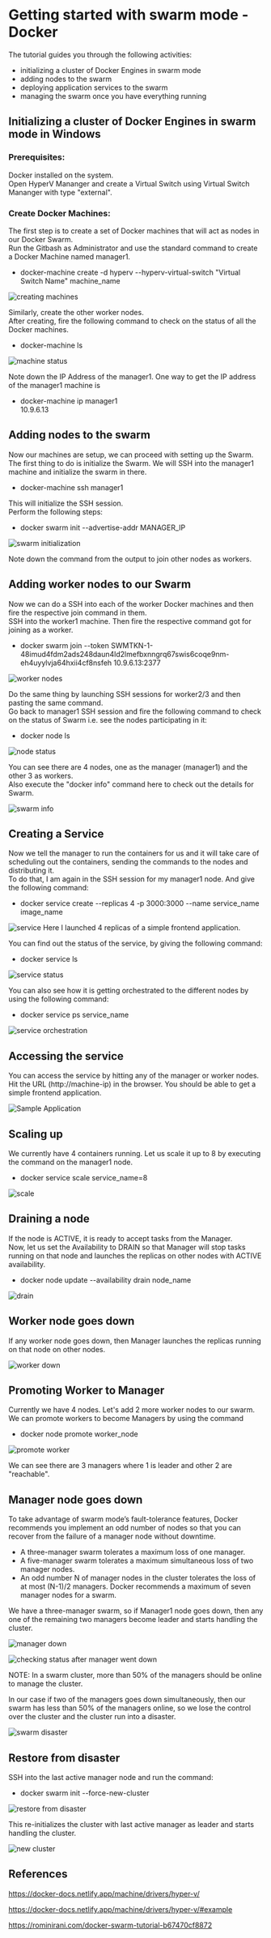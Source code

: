 # Getting started with swarm mode - Docker
The tutorial guides you through the following activities:

* initializing a cluster of Docker Engines in swarm mode
* adding nodes to the swarm
* deploying application services to the swarm
* managing the swarm once you have everything running

## Initializing a cluster of Docker Engines in swarm mode in Windows 
### Prerequisites:
Docker installed on the system.\
Open HyperV Mananger and create a Virtual Switch using Virtual Switch Mananger with type "external".

### Create Docker Machines:
The first step is to create a set of Docker machines that will act as nodes in our Docker Swarm.\
Run the Gitbash as Administrator and use the standard command to create a Docker Machine named manager1.

* docker-machine create -d hyperv --hyperv-virtual-switch "Virtual Switch Name" machine_name

![creating machines](https://user-images.githubusercontent.com/91135247/210503990-d1090b1f-c1b2-4404-9db5-4795da8d5692.png)

Similarly, create the other worker nodes.\
After creating, fire the following command to check on the status of all the Docker machines.

* docker-machine ls

![machine status](https://user-images.githubusercontent.com/91135247/210504735-3bd31835-426c-4e46-85c6-28321c70e8cf.png)

Note down the IP Address of the manager1. One way to get the IP address of the manager1 machine is
* docker-machine ip manager1\
10.9.6.13

## Adding nodes to the swarm
Now our machines are setup, we can proceed with setting up the Swarm.\
The first thing to do is initialize the Swarm. We will SSH into the manager1 machine and initialize the swarm in there.
* docker-machine ssh manager1

This will initialize the SSH session.\
Perform the following steps:
* docker swarm init --advertise-addr MANAGER_IP

![swarm initialization](https://user-images.githubusercontent.com/91135247/210517371-bf76dc7b-8ab7-4b71-a981-e41d99bfb17b.png)

Note down the command from the output to join other nodes as workers.

## Adding worker nodes to our Swarm
Now we can do a SSH into each of the worker Docker machines and then fire the respective join command in them.\
SSH into the worker1 machine. Then fire the respective command got for joining as a worker.
*  docker swarm join --token SWMTKN-1-48imud4fdm2ads248daun4ld2lmefbxnngrq67swis6coqe9nm-eh4uyylvja64hxii4cf8nsfeh 10.9.6.13:2377

![worker nodes](https://user-images.githubusercontent.com/91135247/210519266-5b7e9645-f500-418d-a56d-3d46c31c820a.png)

Do the same thing by launching SSH sessions for worker2/3 and then pasting the same command.\
Go back to manager1 SSH session and fire the following command to check on the status of Swarm i.e. see the nodes participating in it:
* docker node ls

![node status](https://user-images.githubusercontent.com/91135247/210520298-cb305f6e-124d-4e09-a832-1a616fb61fc8.png)

You can see there are 4 nodes, one as the manager (manager1) and the other 3 as workers.\
Also execute the "docker info" command here to check out the details for Swarm.

![swarm info](https://user-images.githubusercontent.com/91135247/210521902-48f32553-3de4-4af5-8dc8-01a3cfe5c408.png)

## Creating a Service
Now we tell the manager to run the containers for us and it will take care of scheduling out the containers, sending the commands to the nodes and distributing it.\
To do that, I am again in the SSH session for my manager1 node. And give the following command:

* docker service create --replicas 4 -p 3000:3000 --name service_name image_name

![service](https://user-images.githubusercontent.com/91135247/210529575-ef35a922-0013-44ad-a324-99115bde5903.png)
Here I launched 4 replicas of a simple frontend application.

You can find out the status of the service, by giving the following command:

* docker service ls

![service status](https://user-images.githubusercontent.com/91135247/210530007-d5329287-0e87-4f26-9947-5a600d0756ed.png)

You can also see how it is getting orchestrated to the different nodes by using the following command:

* docker service ps service_name

![service orchestration](https://user-images.githubusercontent.com/91135247/210530224-7c6d09e1-747d-41a4-983b-e450ce04643c.png)

## Accessing the service
You can access the service by hitting any of the manager or worker nodes.\
Hit the URL (http://machine-ip) in the browser. You should be able to get a simple frontend application.

![Sample Application](https://user-images.githubusercontent.com/91135247/210532259-aafb0385-459e-44d6-b53b-79b32b28cdac.png)

## Scaling up
We currently have 4 containers running. Let us scale it up to 8 by executing the command on the manager1 node.

* docker service scale service_name=8

![scale](https://user-images.githubusercontent.com/91135247/210533710-af7bb2ec-db5f-44ce-899c-1dbcecb96921.png)

## Draining a node
If the node is ACTIVE, it is ready to accept tasks from the Manager.\
Now, let us set the Availability to DRAIN so that Manager will stop tasks running on that node and launches the replicas on other nodes with ACTIVE availability.

* docker node update --availability drain node_name

![drain](https://user-images.githubusercontent.com/91135247/210537203-41f50730-fb8a-4fbf-94c3-d8018ce634dc.png)

## Worker node goes down
If any worker node goes down, then Manager launches the replicas running on that node on other nodes.

![worker down](https://user-images.githubusercontent.com/91135247/210538444-d6044908-6605-4dd7-b01a-97791aef30b5.png)

## Promoting Worker to Manager
Currently we have 4 nodes. Let's add 2 more worker nodes to our swarm.\
We can promote workers to become Managers by using the command
* docker node promote worker_node

![promote worker](https://user-images.githubusercontent.com/91135247/210542912-431d8102-dbb2-4a7a-9cbe-b3d33264ddd2.png)

We can see there are 3 managers where 1 is leader and other 2 are "reachable".

## Manager node goes down

To take advantage of swarm mode’s fault-tolerance features, Docker recommends you implement an odd number of nodes so that you can recover from the failure of a manager node without downtime.
* A three-manager swarm tolerates a maximum loss of one manager.
* A five-manager swarm tolerates a maximum simultaneous loss of two manager nodes.
* An odd number N of manager nodes in the cluster tolerates the loss of at most 
(N-1)/2 managers. Docker recommends a maximum of seven manager nodes for a swarm.

We have a three-manager swarm, so if Manager1 node goes down, then any one of the remaining two managers become leader and starts handling the cluster.

![manager down](https://user-images.githubusercontent.com/91135247/210760595-eb7ec9b6-114f-4852-b4d6-99fb47658c06.png)

![checking status after manager went down](https://user-images.githubusercontent.com/91135247/210761010-e195e77b-8c48-44b5-ad6c-55baef1a62f0.png)

NOTE: In a swarm cluster, more than 50% of the managers should be online to manage the cluster.

In our case if two of the managers goes down simultaneously, then our swarm has less than 50% of the managers online, so we lose the control over the cluster and the cluster run into a disaster.

![swarm disaster](https://user-images.githubusercontent.com/91135247/210764002-a009751c-939f-4e04-bc13-2e773b676485.png)

## Restore from disaster
SSH into the last active manager node and run the command:

* docker swarm init --force-new-cluster

![restore from disaster](https://user-images.githubusercontent.com/91135247/210774749-dc7695fa-f5f4-4878-b92d-be87083d6225.png)

This re-initializes the cluster with last active manager as leader and starts handling the cluster.

![new cluster](https://user-images.githubusercontent.com/91135247/210775015-44db9bf6-33f6-4014-810b-c91ea3057aa0.png) 

## References

https://docker-docs.netlify.app/machine/drivers/hyper-v/

https://docker-docs.netlify.app/machine/drivers/hyper-v/#example

https://rominirani.com/docker-swarm-tutorial-b67470cf8872
